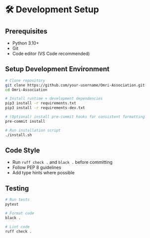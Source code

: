 # 🛠️ Development Setup

## Prerequisites
- Python 3.10+
- Git
- Code editor (VS Code recommended)

## Setup Development Environment
```bash
# Clone repository
git clone https://github.com/your-username/Omri-Association.git
cd Omri-Association

# Install runtime + development dependencies
pip3 install -r requirements.txt
pip3 install -r requirements-dev.txt

# (Optional) install pre-commit hooks for consistent formatting
pre-commit install

# Run installation script
./install.sh
```

## Code Style
- Run `ruff check .` and `black .` before committing
- Follow PEP 8 guidelines
- Add type hints where possible

## Testing
```bash
# Run tests
pytest

# Format code
black .

# Lint code
ruff check .
